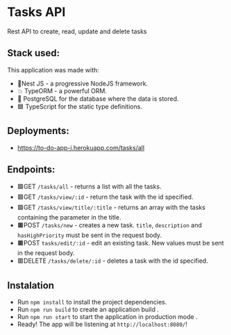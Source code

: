 # Tasks API

Rest API to create, read, update and delete tasks

## Stack used:

This application was made with:

- 🐯Nest JS - a progressive NodeJS framework.
- 💥 TypeORM - a powerful ORM.
- 🐘 PostgreSQL for the database where the data is stored.
- 🟦 TypeScript for the static type definitions.

## Deployments:

- https://to-do-app-j.herokuapp.com/tasks/all

## Endpoints:

- 🟩GET `/tasks/all` - returns a list with all the tasks.
- 🟩GET `/tasks/view/:id` - return the task with the id specified.
- 🟩GET `/tasks/view/title/:title` - returns an array with the tasks containing the parameter in the title.
- 🟫POST `/tasks/new` - creates a new task. `title`, `description` and `hasHighPriority` must be sent in the request body.
- 🟫POST `tasks/edit/:id` - edit an existing task. New values must be sent in the request body.
- 🟥DELETE `/tasks/delete/:id` - deletes a task with the id specified.

## Instalation

- Run `npm install` to install the project dependencies.
- Run `npm run build` to create an application build .
- Run `npm run start` to start the application in production mode .
- Ready! The app will be listening at `http://localhost:8080/`!
